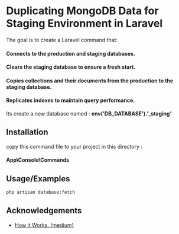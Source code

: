# Duplicating MongoDB Data for Staging Environment in Laravel

The goal is to create a Laravel command that:

#### Connects to the production and staging databases.
#### Clears the staging database to ensure a fresh start.
#### Copies collections and their documents from the production to the staging database.
#### Replicates indexes to maintain query performance.

Its create a new database named : **env('DB_DATABASE').'_staging'**

###
###

## Installation

copy this command file to your project in this directory : 

#### App\Console\Commands

###
###

## Usage/Examples

```bash
php artisan database:fetch
```

###
###

## Acknowledgements

 - [How it Works. (medium)](https://medium.com/@mh97montazeri/duplicating-mongodb-data-for-staging-environment-in-laravel-816af3a21400)

